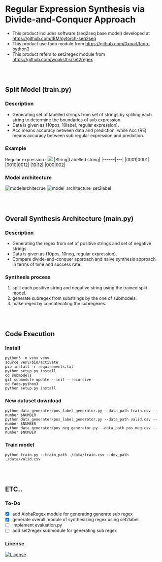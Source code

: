 # Regular Expression Synthesis via Divide-and-Conquer Approach


- This product includes software (seq2seq base model) developed at https://github.com/IBM/pytorch-seq2seq
- This product use fado module from https://github.com/0xnurl/fado-python3
- This product refers to set2regex module from https://github.com/woaksths/set2regex

<br> <br>

## Split Model (train.py)

### Description
- Generating set of labelled strings from set of strings by spliting each string to determine the boundaries of sub expression.
- Data is given as (10pos, 10label, regular expression).
- Acc means accuracy between data and prediction, while Acc (RE) means accuracy between sub regular expression and prediction.

### Example
Regular expression : _<img src="https://render.githubusercontent.com/render/math?math=0^* 1^? 0">_
|String|Labelled string|
|------|---|
|0001|0001|
|0010|0012|
|10|12|
|000|002|

### Model architecture
![modelarchitecrue](https://user-images.githubusercontent.com/64397574/128458956-751766c6-a8f9-4bdd-b7f9-269a5895d700.png)
![model_architecture_set2label](https://user-images.githubusercontent.com/64397574/126556989-92c30f72-bca6-4a66-8ba9-b6d90261b085.PNG)

<br> <br>

## Overall Synthesis Architecture (main.py)

### Description
- Generating the regex from set of positive strings and set of negative strings.
- Data is given as (10pos, 10neg, regular expression).
- Compare divide-and-conquer approach and naive synthesis approach in terms of time and success rate.

### Synthesis process
1. split each positive string and negative string using the trained split model.
2. generate subregex from substrings by the one of submodels.
3. make regex by concatenating the subregexes.


<br> <br>

## Code Execution

### Install
```shell
python3 -m venv venv
source venv/bin/activate
pip install -r requirements.txt
python setup.py install
cd submodels  
git submodule update --init --recursive
cd fado-python3
python setup.py install
```
    
### New dataset download
    python data_generater/pos_label_generator.py --data_path train.csv --number $NUMBER
    python data_generater/pos_label_generator.py --data_path valid.csv --number $NUMBER
    python data_generater/pos_neg_generator.py --data_path pos_neg.csv --number $NUMBER
    

### Train model
    python train.py --train_path ./data/train.csv --dev_path ./data/valid.csv
    
    

<br> <br>

## ETC..

### To-Do
- [x] add AlphaRegex module for generating generate sub regex
- [x] generate overall module of synthesizing regex using set2label
- [ ] implement evaluation.py 
- [ ] add set2regex submodule for generating sub regex

### License

[![License](https://img.shields.io/badge/License-Apache%202.0-blue.svg)](https://opensource.org/licenses/Apache-2.0)
